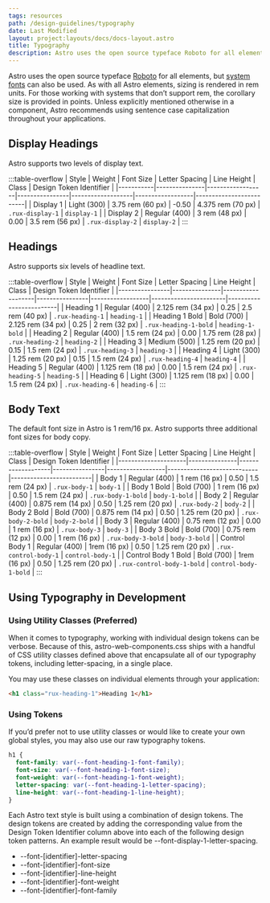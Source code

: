 ```yaml
---
tags: resources
path: /design-guidelines/typography
date: Last Modified
layout: project:layouts/docs/docs-layout.astro
title: Typography
description: Astro uses the open source typeface Roboto for all elements but system fonts can also be used.
---
```


Astro uses the open source typeface [Roboto](https://fonts.google.com/specimen/Roboto?query=roboto&sidebar.open=true&selection.family=Roboto:ital,wght@0,100;0,300;0,400;0,500;0,700;1,100;1,300;1,400;1,500;1,700) for all elements, but [system fonts](https://drafts.csswg.org/css-fonts-4/#system-ui-def) can also be used. As with all Astro elements, sizing is rendered in rem units. For those working with systems that don’t support rem, the corollary size is provided in points. Unless explicitly mentioned otherwise in a component, Astro recommends using sentence case capitalization throughout your applications.

## Display Headings

Astro supports two levels of display text.

:::table-overflow
| Style     | Weight        | Font Size        | Letter Spacing | Line Height       | Class            | Design Token Identifier |
|-----------|---------------|------------------|----------------|-------------------|------------------|-------------------------|
| Display 1 | Light (300)   | 3.75 rem (60 px) | -0.50          | 4.375 rem (70 px) | `.rux-display-1` | `display-1`             |
| Display 2 | Regular (400) | 3 rem (48 px)    | 0.00           | 3.5 rem (56 px)   | `.rux-display-2` | `display-2`             |
:::

## Headings

Astro supports six levels of headline text.

:::table-overflow
| Style          | Weight        | Font Size         | Letter Spacing | Line Height      | Class                 | Design Token Identifier |
|----------------|---------------|-------------------|----------------|------------------|-----------------------|-------------------------|
| Heading 1      | Regular (400) | 2.125 rem (34 px) | 0.25           | 2.5 rem (40 px)  | `.rux-heading-1`      | `heading-1`             |
| Heading 1 Bold | Bold (700)    | 2.125 rem (34 px) | 0.25           | 2 rem (32 px)    | `.rux-heading-1-bold` | `heading-1-bold`        |
| Heading 2      | Regular (400) | 1.5 rem (24 px)   | 0.00           | 1.75 rem (28 px) | `.rux-heading-2`      | `heading-2`             |
| Heading 3      | Medium (500)  | 1.25 rem (20 px)  | 0.15           | 1.5 rem (24 px)  | `.rux-heading-3`      | `heading-3`             |
| Heading 4      | Light (300)   | 1.25 rem (20 px)  | 0.15           | 1.5 rem (24 px)  | `.rux-heading-4`      | `heading-4`             |
| Heading 5      | Regular (400) | 1.125 rem (18 px) | 0.00           | 1.5 rem (24 px)  | `.rux-heading-5`      | `heading-5`             |
| Heading 6      | Light (300)   | 1.125 rem (18 px) | 0.00           | 1.5 rem (24 px)  | `.rux-heading-6`      | `heading-6`             |
:::

## Body Text

The default font size in Astro is 1 rem/16 px. Astro supports three additional font sizes for body copy.

:::table-overflow
| Style               | Weight        | Font Size         | Letter Spacing | Line Height      | Class                      | Design Token Identifier |
|---------------------|---------------|-------------------|----------------|------------------|----------------------------|-------------------------|
| Body 1              | Regular (400) | 1 rem (16 px)     | 0.50           | 1.5 rem (24 px)  | `.rux-body-1`              | `body-1`                |
| Body 1 Bold         | Bold (700)    | 1 rem (16 px)     | 0.50           | 1.5 rem (24 px)  | `.rux-body-1-bold`         | `body-1-bold`           |
| Body 2              | Regular (400) | 0.875 rem (14 px) | 0.50           | 1.25 rem (20 px) | `.rux-body-2`              | `body-2`                |
| Body 2 Bold         | Bold (700)    | 0.875 rem (14 px) | 0.50           | 1.25 rem (20 px) | `.rux-body-2-bold`         | `body-2-bold`           |
| Body 3              | Regular (400) | 0.75 rem (12 px)  | 0.00           | 1 rem (16 px)    | `.rux-body-3`              | `body-3`                |
| Body 3 Bold         | Bold (700)    | 0.75 rem (12 px)  | 0.00           | 1 rem (16 px)    | `.rux-body-3-bold`         | `body-3-bold`           |
| Control Body 1      | Regular (400) | 1rem (16 px)      | 0.50           | 1.25 rem (20 px) | `.rux-control-body-1`      | `control-body-1`        |
| Control Body 1 Bold | Bold (700)    | 1rem (16 px)      | 0.50           | 1.25 rem (20 px) | `.rux-control-body-1-bold` | `control-body-1-bold`   |
:::

## Using Typography in Development

### Using Utility Classes (Preferred)

When it comes to typography, working with individual design tokens can be verbose. Because of this, astro-web-components.css ships with a handful of CSS utility classes defined above that encapsulate all of our typography tokens, including letter-spacing, in a single place.

You may use these classes on individual elements through your application:

```html
<h1 class="rux-heading-1">Heading 1</h1>
```

### Using Tokens

If you’d prefer not to use utility classes or would like to create your own global styles, you may also use our raw typography tokens.

```css
h1 {
  font-family: var(--font-heading-1-font-family);
  font-size: var(--font-heading-1-font-size);
  font-weight: var(--font-heading-1-font-weight);
  letter-spacing: var(--font-heading-1-letter-spacing);
  line-height: var(--font-heading-1-line-height);
}
```

Each Astro text style is built using a combination of design tokens. The design tokens are created by adding the corresponding value from the Design Token Identifier column above into each of the following design token patterns. An example result would be --font-display-1-letter-spacing.

- --font-[identifier]-letter-spacing
- --font-[identifier]-font-size
- --font-[identifier]-line-height
- --font-[identifier]-font-weight
- --font-[identifier]-font-family
